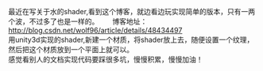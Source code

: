最近在写关于水的shader,看到这个博客，就边看边玩实现简单的版本，只有一两个波，不过多了也是一样的。        
博客地址：http://blog.csdn.net/wolf96/article/details/48434497   
用unity3d实现的shader,新建一个材质，将shader放上去，随便设置一个纹理，然后把这个材质放到一个平面上就可以。      
感觉看别人的文档实现代码要踩很多坑，慢慢积累，慢慢加油！   

